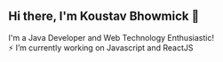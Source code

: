 ## Hi there, I'm Koustav Bhowmick 👋

I'm a Java Developer and Web Technology Enthusiastic!  
⚡ I’m currently working on Javascript and ReactJS



<!---
k-bhowmick/k-bhowmick is a ✨ special ✨ repository because its `README.md` (this file) appears on your GitHub profile.
You can click the Preview link to take a look at your changes.
--->
